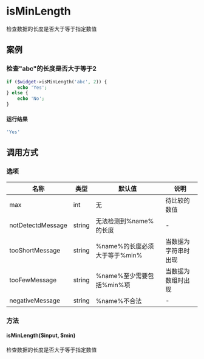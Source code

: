 isMinLength
===========

检查数据的长度是否大于等于指定数值

案例
----

### 检查"abc"的长度是否大于等于2
```php
if ($widget->isMinLength('abc', 2)) {
    echo 'Yes';
} else {
    echo 'No';
}
```

#### 运行结果
```php
'Yes'
```

调用方式
--------

### 选项

| 名称              | 类型    | 默认值                             | 说明                 |
|-------------------|---------|------------------------------------|----------------------|
| max               | int     | 无                                 | 待比较的数值         |
| notDetectdMessage | string  | 无法检测到%name%的长度             | -                    |
| tooShortMessage   | string  | %name%的长度必须大于等于%min%      | 当数据为字符串时出现 |
| tooFewMessage     | string  | %name%至少需要包括%min%项          | 当数据为数组时出现   |
| negativeMessage   | string  | %name%不合法                       | -                    |

### 方法

#### isMinLength($input, $min)
检查数据的长度是否大于等于指定数值